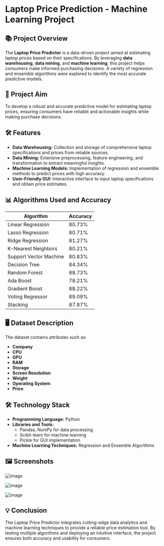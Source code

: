 # Laptop Price Prediction - Machine Learning Project

## 📚 Project Overview

The **Laptop Price Predictor** is a data-driven project aimed at estimating laptop prices based on their specifications. By leveraging **data warehousing**, **data mining**, and **machine learning**, this project helps consumers make informed purchasing decisions. A variety of regression and ensemble algorithms were explored to identify the most accurate predictive models.

## 🎯 Project Aim

To develop a robust and accurate predictive model for estimating laptop prices, ensuring consumers have reliable and actionable insights while making purchase decisions.

## 🛠 Features

- **Data Warehousing:** Collection and storage of comprehensive laptop specifications and prices from reliable sources.
- **Data Mining:** Extensive preprocessing, feature engineering, and transformation to extract meaningful insights.
- **Machine Learning Models:** Implementation of regression and ensemble methods to predict prices with high accuracy.
- **User-Friendly GUI:** Interactive interface to input laptop specifications and obtain price estimates.

## 📊 Algorithms Used and Accuracy

| Algorithm              | Accuracy |
|------------------------|----------|
| Linear Regression      | 80.73%   |
| Lasso Regression       | 80.71%   |
| Ridge Regression       | 81.27%   |
| K-Nearest Neighbors    | 80.21%   |
| Support Vector Machine | 80.83%   |
| Decision Tree          | 84.34%   |
| Random Forest          | 88.73%   |
| Ada Boost              | 78.21%   |
| Gradient Boost         | 88.22%   |
| Voting Regressor       | 89.09%   |
| Stacking               | 87.87%   |

## 🖥️ Dataset Description

The dataset contains attributes such as:

- **Company**  
- **CPU**  
- **GPU**  
- **RAM**  
- **Storage**  
- **Screen Resolution**  
- **Weight**  
- **Operating System**  
- **Price**


## 🛠 Technology Stack

- **Programming Language:** Python  
- **Libraries and Tools:**  
  - Pandas, NumPy for data processing  
  - Scikit-learn for machine learning  
  - Pickle for GUI implementation  
- **Machine Learning Techniques:** Regression and Ensemble Algorithms  

## 🖼️ Screenshots
![image](https://github.com/user-attachments/assets/77ac8a1b-7fe5-4ae8-bee8-bc85cea0298c)

![image](https://github.com/user-attachments/assets/6df14a4f-d657-4ab1-87d3-eef2aa87b905)

![image](https://github.com/user-attachments/assets/e9a9f868-2672-4a8c-9c4e-16201017c20c)


## 💡 Conclusion

The Laptop Price Predictor integrates cutting-edge data analytics and machine learning techniques to provide a reliable price estimation tool. By testing multiple algorithms and deploying an intuitive interface, the project ensures both accuracy and usability for consumers.



